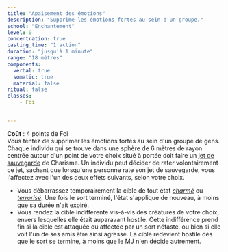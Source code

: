 ```yaml
---
title: "Apaisement des émotions"
description: "Supprime les émotions fortes au sein d'un groupe."
school: "Enchantement"
level: 0
concentration: true
casting_time: "1 action"
duration: "jusqu'à 1 minute"
range: "18 mètres"
components:
  verbal: true
  somatic: true
  material: false
ritual: false
classes:
    - Foi


---
```

**Coût** : 4 points de Foi  
Vous tentez de supprimer les émotions fortes au sein d'un groupe de gens. Chaque individu qui se trouve dans une sphère de 6 mètres de rayon centrée autour d'un point de votre choix situé à portée doit faire un [jet de sauvegarde](/utiliser-les-caracteristiques/#jets-de-sauvegarde) de Charisme. Un individu peut décider de rater volontairement ce jet, sachant que lorsqu'une personne rate son jet de sauvegarde, vous l'affectez avec l'un des deux effets suivants, selon votre choix.
* Vous débarrassez temporairement la cible de tout état [_charmé_](/gerer-la-sante-du-personnage/#charme) ou [_terrorisé_](/gerer-la-sante-du-personnage/#terrorise). Une fois le sort terminé, l'état s'applique de nouveau, à moins que sa durée n'ait expiré.
* Vous rendez la cible indifférente vis-à-vis des créatures de votre choix, envers lesquelles elle était auparavant hostile. Cette indifférence prend fin si la cible est attaquée ou affectée par un sort néfaste, ou bien si elle voit l'un de ses amis être ainsi agressé. La cible redevient hostile dès que le sort se termine, à moins que le MJ n'en décide autrement.
